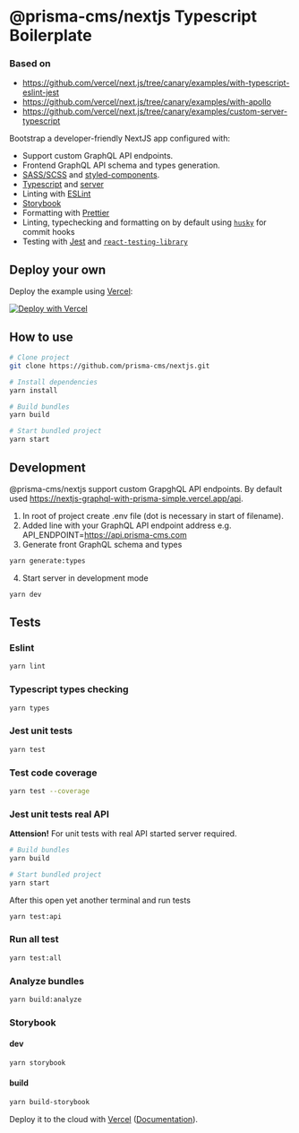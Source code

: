 # @prisma-cms/nextjs Typescript Boilerplate

### Based on

- https://github.com/vercel/next.js/tree/canary/examples/with-typescript-eslint-jest
- https://github.com/vercel/next.js/tree/canary/examples/with-apollo
- https://github.com/vercel/next.js/tree/canary/examples/custom-server-typescript

Bootstrap a developer-friendly NextJS app configured with:

- Support custom GraphQL API endpoints.
- Frontend GraphQL API schema and types generation.
- [SASS/SCSS](https://sass-lang.com/) and [styled-components](https://styled-components.com/).
- [Typescript](https://www.typescriptlang.org/) and [server](https://github.com/TypeStrong/ts-node)
- Linting with [ESLint](https://eslint.org/)
- [Storybook](https://storybook.js.org/)
- Formatting with [Prettier](https://prettier.io/)
- Linting, typechecking and formatting on by default using [`husky`](https://github.com/typicode/husky) for commit hooks
- Testing with [Jest](https://jestjs.io/) and [`react-testing-library`](https://testing-library.com/docs/react-testing-library/intro)

## Deploy your own

Deploy the example using [Vercel](https://vercel.com):

[![Deploy with Vercel](https://vercel.com/button)](https://vercel.com/import/project?template=https://github.com/prisma-cms/nextjs)

## How to use

```bash
# Clone project
git clone https://github.com/prisma-cms/nextjs.git

# Install dependencies
yarn install

# Build bundles
yarn build

# Start bundled project
yarn start
```

## Development

@prisma-cms/nextjs support custom GrapghQL API endpoints. By default used https://nextjs-graphql-with-prisma-simple.vercel.app/api.

1. In root of project create .env file (dot is necessary in start of filename).
2. Added line with your GraphQL API endpoint address e.g.
   API_ENDPOINT=https://api.prisma-cms.com
3. Generate front GraphQL schema and types

```bash
yarn generate:types
```

4. Start server in development mode

```bash
yarn dev
```

## Tests

### Eslint

```bash
yarn lint
```

### Typescript types checking

```bash
yarn types
```

### Jest unit tests

```bash
yarn test
```

### Test code coverage

```bash
yarn test --coverage
```

### Jest unit tests real API

**Attension!** For unit tests with real API started server required.

```bash
# Build bundles
yarn build

# Start bundled project
yarn start
```

After this open yet another terminal and run tests

```bash
yarn test:api
```

### Run all test

```bash
yarn test:all
```

### Analyze bundles

```bash
yarn build:analyze
```

### Storybook

#### dev

```bash
yarn storybook
```

#### build

```bash
yarn build-storybook
```

Deploy it to the cloud with [Vercel](https://vercel.com/import?filter=next.js&utm_source=github&utm_medium=readme&utm_campaign=next-example) ([Documentation](https://nextjs.org/docs/deployment)).
